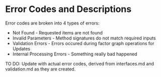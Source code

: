 # Error Codes and Descriptions

Error codes are broken into 4 types of errors:

* Not Found - Requested items are not found
* Invalid Parameters - Method signatures do not match required inputs
* Validation Errors - Errors occured during factor graph operations for Updates
* Internal Processing Errors - Something really bad happened

TO DO:  Update with actual error codes, derived from interfaces.md and validation.md as they are created.